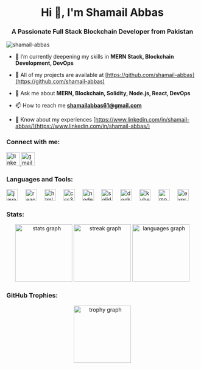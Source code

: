 <h1 align="center">Hi 👋, I'm Shamail Abbas</h1>
<h3 align="center">A Passionate Full Stack Blockchain Developer from Pakistan</h3>

<p align="left"> <img src="https://komarev.com/ghpvc/?username=shamail-abbas&label=Profile%20views&color=0e75b6&style=flat" alt="shamail-abbas" /> </p>

- 🌱 I’m currently deepening my skills in **MERN Stack, Blockchain Development, DevOps**

- 💼 All of my projects are available at [https://github.com/shamail-abbas](https://github.com/shamail-abbas)

- 💬 Ask me about **MERN, Blockchain, Solidity, Node.js, React, DevOps**

- 📫 How to reach me **shamailabbas61@gmail.com**

- 📄 Know about my experiences [https://www.linkedin.com/in/shamail-abbas/](https://www.linkedin.com/in/shamail-abbas/)

<h3 align="left">Connect with me:</h3>
<div align="left">
  <a href="https://www.linkedin.com/in/shamail-abbas/" target="_blank">
    <img src="https://img.shields.io/static/v1?message=LinkedIn&logo=linkedin&label=&color=0077B5&logoColor=white&labelColor=&style=for-the-badge" height="35" alt="linkedin logo"  />
  </a>
  <a href="mailto:shamailabbas61@gmail.com">
    <img src="https://img.shields.io/static/v1?message=Gmail&logo=gmail&label=&color=D14836&logoColor=white&labelColor=&style=for-the-badge" height="35" alt="gmail logo"  />
  </a>
</div>

<h3 align="left">Languages and Tools:</h3>
<div align="left">
  <img src="https://cdn.jsdelivr.net/gh/devicons/devicon/icons/javascript/javascript-original.svg" height="30" alt="javascript logo"  />
  <img width="12" />
  <img src="https://cdn.jsdelivr.net/gh/devicons/devicon/icons/react/react-original.svg" height="30" alt="react logo"  />
  <img width="12" />
  <img src="https://cdn.jsdelivr.net/gh/devicons/devicon/icons/html5/html5-original.svg" height="30" alt="html5 logo"  />
  <img width="12" />
  <img src="https://cdn.jsdelivr.net/gh/devicons/devicon/icons/css3/css3-original.svg" height="30" alt="css3 logo"  />
  <img width="12" />
  <img src="https://cdn.jsdelivr.net/gh/devicons/devicon/icons/nodejs/nodejs-original.svg" height="30" alt="nodejs logo"  />
  <img width="12" />
  <img src="https://cdn.jsdelivr.net/gh/devicons/devicon/icons/solidity/solidity-original.svg" height="30" alt="solidity logo"  />
  <img width="12" />
  <img src="https://cdn.jsdelivr.net/gh/devicons/devicon/icons/docker/docker-original.svg" height="30" alt="docker logo"  />
  <img width="12" />
  <img src="https://cdn.jsdelivr.net/gh/devicons/devicon/icons/kubernetes/kubernetes-plain.svg" height="30" alt="kubernetes logo"  />
  <img width="12" />
  <img src="https://skillicons.dev/icons?i=mongodb" height="30" alt="mongodb logo"  />
  <img width="12" />
  <img src="https://skillicons.dev/icons?i=express" height="30" alt="express logo"  />
</div>

<h3 align="left">Stats:</h3>
<div align="center">
  <img src="https://github-readme-stats.vercel.app/api?username=shamailabbas&hide_title=false&hide_rank=false&show_icons=true&include_all_commits=true&count_private=true&disable_animations=false&theme=rose_pine&locale=en&hide_border=true" height="150" alt="stats graph"  />
  <img src="https://streak-stats.demolab.com?user=shamailabbas&locale=en&mode=daily&theme=rose_pine&hide_border=true&border_radius=5" height="150" alt="streak graph"  />
  <img src="https://github-readme-stats.vercel.app/api/top-langs?username=shamailabbas&locale=en&hide_title=false&layout=compact&card_width=320&langs_count=5&theme=rose_pine&hide_border=true" height="150" alt="languages graph"  />
</div>

<h3 align="left">GitHub Trophies:</h3>
<div align="center">
  <img src="https://github-profile-trophy.vercel.app/?username=shamailabbas&theme=darkhub&no-frame=true&no-bg=true" height="150" alt="trophy graph"  />
</div>
